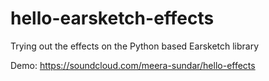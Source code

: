 # hello-earsketch-effects
Trying out the effects on the Python based Earsketch library

Demo: https://soundcloud.com/meera-sundar/hello-effects
